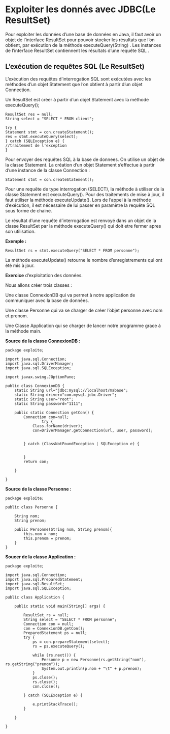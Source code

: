 # Exploiter les donnés avec JDBC(Le ResultSet)


Pour exploiter les données d’une base de données en Java, il faut avoir un objet de l’interface ResultSet pour pouvoir stocker les résultats que l’on obtient, par exécution de la méthode executeQuery(String) . Les instances de l’interface ResultSet contiennent les résultats d’une requête SQL .

## L’exécution de requêtes SQL (Le ResultSet)

L’exécution des requêtes d’interrogation SQL sont exécutées avec les méthodes d’un objet Statement que l’on obtient à partir d’un objet Connection.


Un ResultSet est créer à partir d’un objet Statement avec la méthode executeQuery();
	
    ResultSet res = null;
    String select = "SELECT * FROM client";
    
    try {
    Statement stmt = con.createStatement();
    res = stmt.executeQuery(select);
    } catch (SQLException e) {
    //traitement de l'exception
    }

Pour envoyer des requêtes SQL à la base de donnees. On utilise un objet de la classe Statement. La création d’un objet Statement s’effectue à partir d’une instance de la classe Connection :
	
    Statement stmt = con.createStatement();

Pour une requête de type interrogation (SELECT), la méthode à utiliser de la classe Statement est executeQuery(). Pour des traitements de mise à jour, il faut utiliser la méthode executeUpdate(). Lors de l’appel à la méthode d’exécution, il est nécessaire de lui passer en paramètre la requête SQL sous forme de chaine.

Le résultat d’une requête d’interrogation est renvoyé dans un objet de la classe ResultSet par la méthode executeQuery() qui doit etre fermer apres son utilisation.

**Exemple :**
	
    ResultSet rs = stmt.executeQuery("SELECT * FROM personne");

La méthode executeUpdate() retourne le nombre d’enregistrements qui ont été mis à jour.

**Exercice** d’exploitation des données.

Nous allons créer trois classes :

Une classe ConnexionDB qui va permet à notre application de communiquer avec la base de données.

Une classe Personne qui va se charger de créer l’objet personne avec nom et prenom.

Une Classe Application qui se charger de lancer notre programme grace à la méthode main.


**Source de la classe ConnexionDB :**

    package exploite;
    
    import java.sql.Connection;
    import java.sql.DriverManager;
    import java.sql.SQLException;
    
    import javax.swing.JOptionPane;
    
    public class ConnexionDB {
        static String url="jdbc:mysql://localhost/mabase";
        static String driver="com.mysql.jdbc.Driver";
        static String user="root";
        static String password="1111";
        
        public static Connection getCon() {
            Connection con=null;
                    try {
                Class.forName(driver);
                con=DriverManager.getConnection(url, user, password);
                
                
            } catch (ClassNotFoundException | SQLException e) {
                
                
            }
            return con;
            
        }
    
    }


**Source de la classe Personne :**
	
    package exploite;
    
    public class Personne {
        
        String nom;
        String prenom;
        
        public Personne(String nom, String prenom){
            this.nom = nom;
            this.prenom = prenom;           
        }
    }


**Soucer de la classe Application :**

    package exploite;
    
    import java.sql.Connection;
    import java.sql.PreparedStatement;
    import java.sql.ResultSet;
    import java.sql.SQLException;
    
    public class Application {
    
        public static void main(String[] args) {
    
            ResultSet rs = null;
            String select = "SELECT * FROM personne";
            Connection con = null;
            con = ConnexionDB.getCon();
            PreparedStatement ps = null;
            try {
                ps = con.prepareStatement(select);
                rs = ps.executeQuery();
    
                while (rs.next()) {
                    Personne p = new Personne(rs.getString("nom"), rs.getString("prenom"));
                    System.out.println(p.nom + "\t" + p.prenom);
                }
                ps.close();
                rs.close();
                con.close();
    
            } catch (SQLException e) {
    
                e.printStackTrace();
            }
    
        }
    
    }